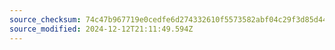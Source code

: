 ```yaml
---
source_checksum: 74c47b967719e0cedfe6d274332610f5573582abf04c29f3d85d44513f7c1e4f
source_modified: 2024-12-12T21:11:49.594Z
---
```


